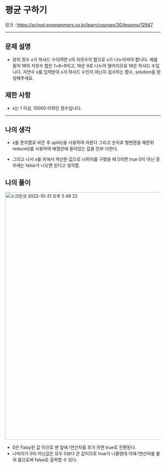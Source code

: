 # 평균 구하기

링크 : https://school.programmers.co.kr/learn/courses/30/lessons/12947

---

## 문제 설명

- 양의 정수 x가 하샤드 수이려면 x의 자릿수의 합으로 x가 나누어져야 합니다. 예를 들어 18의 자릿수 합은 1+8=9이고, 18은 9로 나누어 떨어지므로 18은 하샤드 수입니다. 자연수 x를 입력받아 x가 하샤드 수인지 아닌지 검사하는 함수, solution을 완성해주세요.

## 제한 사항

- x는 1 이상, 10000 이하인 정수입니다.

---

## 나의 생각

- x를 문자열로 바꾼 후 split()을 사용하여 자른다 그리고 숫자로 형변환을 해준뒤 reduce()를 사용하여 배열안에 들어있는 값을 전부 더한다.

- 그리고 나서 x를 위에서 계산한 값으로 나머지를 구했을 때 0이면 true 0이 아닌 경우에는 false가 나오면 된다고 생각함.

## 나의 풀이

<img width="800" alt="스크린샷 2022-10-31 오후 5 49 22" src="https://user-images.githubusercontent.com/94230809/198968578-cf385705-4278-4380-82fe-dfbb32da3cb2.png">

- 0은 Falsy한 값 이므로 맨 앞에 !연산자를 추가 하면 true로 전환된다.
- 나머지가 0이 아닌값은 모두 0보다 큰 값이므로 true가 나올텐데 이때 !연산자를 붙혀 줌으로써 false로 출력할 수 있다.

